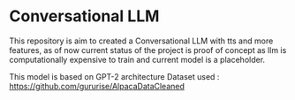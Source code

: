 # Conversational LLM

This repository is aim to created a Conversational LLM with tts and more features, as of now current status of the project is proof of concept as llm is computationally expensive to train and current model is a placeholder.

This model is based on GPT-2 architecture
Dataset used : https://github.com/gururise/AlpacaDataCleaned
